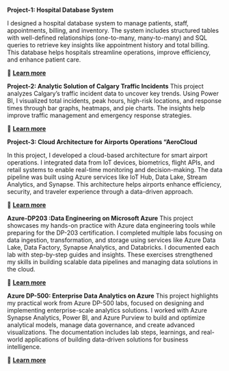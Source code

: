 **Project-1: Hospital Database System**

I designed a hospital database system to manage patients, staff, appointments, billing, and inventory. The system includes structured tables with well-defined relationships (one-to-many, many-to-many) and SQL queries to retrieve key insights like appointment history and total billing. This database helps hospitals streamline operations, improve efficiency, and enhance patient care.  

🔗 **[Learn more](https://github.com/Sashidhar99/Course-Projects/blob/5038d50b559c6fbd9def7e1a49c42a3205cea4a1/Git%20Hub%20Article%20(1).pdf)**

**Project-2: Analytic Solution of Calgary Traffic Incidents**
This project analyzes Calgary’s traffic incident data to uncover key trends. Using Power BI, I visualized total incidents, peak hours, high-risk locations, and response times through bar graphs, heatmaps, and pie charts. The insights help improve traffic management and emergency response strategies.

🔗 **[Learn more](https://github.com/Sashidhar99/Course-Projects/blob/5f00d3e7c035f92b13a95d4b2311ee3c8dd3447f/Report%20on%20Analytic%20Solution%20Of%20Calgary%20Traffic%20Incident%20Analysis.pdf)**

**Project-3: Cloud Architecture for Airports Operations “AeroCloud**

In this project, I developed a cloud-based architecture for smart airport operations. I integrated data from IoT devices, biometrics, flight APIs, and retail systems to enable real-time monitoring and decision-making. The data pipeline was built using Azure services like IoT Hub, Data Lake, Stream Analytics, and Synapse. This architecture helps airports enhance efficiency, security, and traveler experience through a data-driven approach.

🔗 **[Learn more](https://github.com/Sashidhar99/Course-Projects/blob/5a2397d2a642948971a786b5d74732ec8a70c4a8/Cloud%20Architecture%20for%20Airport%20Operations_Article.pdf)**

**Azure-DP203 :Data Engineering on Microsoft Azure**
This project showcases my hands-on practice with Azure data engineering tools while preparing for the DP-203 certification. I completed multiple labs focusing on data ingestion, transformation, and storage using services like Azure Data Lake, Data Factory, Synapse Analytics, and Databricks. I documented each lab with step-by-step guides and insights. These exercises strengthened my skills in building scalable data pipelines and managing data solutions in the cloud.

🔗 **[Learn more](https://github.com/Sashidhar99/Course-Projects/blob/b31bc3221c2306ab43d385bb0e2818139c707e7f/DP-203-Data%20Engineering%20on%20Microsoft%20Azure.zip)**


**Azure DP-500: Enterprise Data Analytics on Azure**
This project highlights my practical work from Azure DP-500 labs, focused on designing and implementing enterprise-scale analytics solutions. I worked with Azure Synapse Analytics, Power BI, and Azure Purview to build and optimize analytical models, manage data governance, and create advanced visualizations. The documentation includes lab steps, learnings, and real-world applications of building data-driven solutions for business intelligence.

🔗 **[Learn more](https://github.com/Sashidhar99/Course-Projects/blob/35fdce3c52ac8c112e249f54df022f863a0e7d2b/DP-500-Designing%20and%20Implementing%20Enterprise)**
